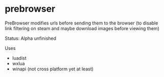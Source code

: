 prebrowser
==========

PreBrowser modifies urls before sending them to the browser (to disable link filtering on steam and maybe download images before viewing them)

Status: Alpha unfinished

Uses
 - luadist
 - wxlua
 - winapi (not cross platform yet at least)
